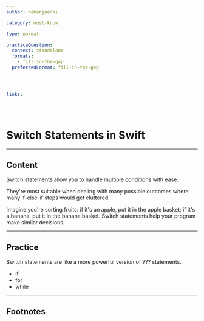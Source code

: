 ```yaml
---
author: nemanjaenki

category: must-know

type: normal

practiceQuestion:
  context: standalone
  formats:
    - fill-in-the-gap
  preferredFormat: fill-in-the-gap




links:


---
```


# Switch Statements in Swift

---
## Content

Switch statements allow you to handle multiple conditions with ease. 

They're most suitable when dealing with many possible outcomes where many if-else-if steps would get cluttered.

Imagine you're sorting fruits: if it's an apple, put it in the apple basket; if it's a banana, put it in the banana basket. Switch statements help your program make similar decisions.


---
## Practice

Switch statements are like a more powerful version of ??? statements.

- if
- for
- while




---
## Footnotes


